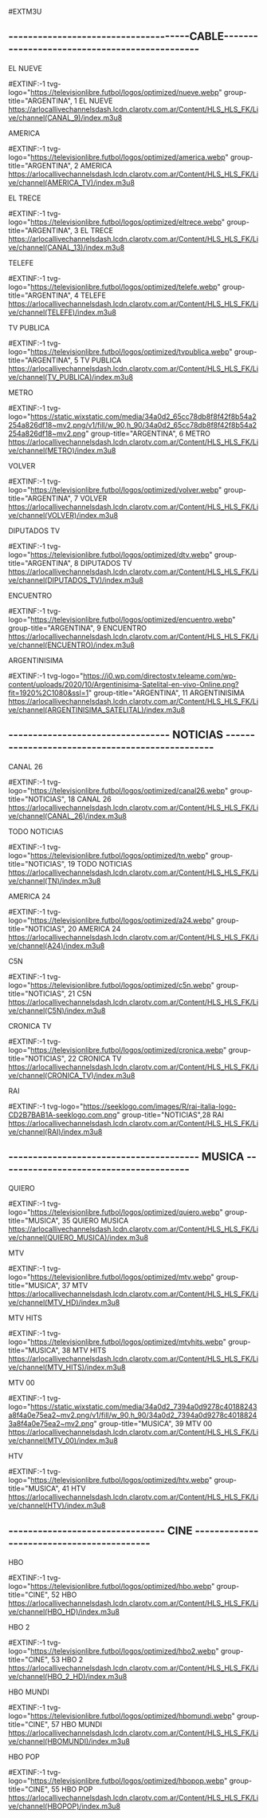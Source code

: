 
#EXTM3U


-------------------------------------CABLE----------------------------------------------
----------------------------------------------------------------------------------------


EL NUEVE
  
#EXTINF:-1 tvg-logo="https://televisionlibre.futbol/logos/optimized/nueve.webp" group-title="ARGENTINA", 1 EL NUEVE
https://arlocallivechannelsdash.lcdn.clarotv.com.ar/Content/HLS_HLS_FK/Live/channel(CANAL_9)/index.m3u8


AMERICA

#EXTINF:-1 tvg-logo="https://televisionlibre.futbol/logos/optimized/america.webp" group-title="ARGENTINA", 2 AMERICA
https://arlocallivechannelsdash.lcdn.clarotv.com.ar/Content/HLS_HLS_FK/Live/channel(AMERICA_TV)/index.m3u8


EL TRECE

#EXTINF:-1 tvg-logo="https://televisionlibre.futbol/logos/optimized/eltrece.webp" group-title="ARGENTINA", 3 EL TRECE
https://arlocallivechannelsdash.lcdn.clarotv.com.ar/Content/HLS_HLS_FK/Live/channel(CANAL_13)/index.m3u8


TELEFE

#EXTINF:-1 tvg-logo="https://televisionlibre.futbol/logos/optimized/telefe.webp" group-title="ARGENTINA", 4 TELEFE
https://arlocallivechannelsdash.lcdn.clarotv.com.ar/Content/HLS_HLS_FK/Live/channel(TELEFE)/index.m3u8


TV PUBLICA

#EXTINF:-1 tvg-logo="https://televisionlibre.futbol/logos/optimized/tvpublica.webp" group-title="ARGENTINA", 5 TV PUBLICA
https://arlocallivechannelsdash.lcdn.clarotv.com.ar/Content/HLS_HLS_FK/Live/channel(TV_PUBLICA)/index.m3u8


METRO

#EXTINF:-1 tvg-logo="https://static.wixstatic.com/media/34a0d2_65cc78db8f8f42f8b54a2254a826df18~mv2.png/v1/fill/w_90,h_90/34a0d2_65cc78db8f8f42f8b54a2254a826df18~mv2.png" group-title="ARGENTINA",  6 METRO
https://arlocallivechannelsdash.lcdn.clarotv.com.ar/Content/HLS_HLS_FK/Live/channel(METRO)/index.m3u8


VOLVER

#EXTINF:-1 tvg-logo="https://televisionlibre.futbol/logos/optimized/volver.webp" group-title="ARGENTINA", 7 VOLVER
https://arlocallivechannelsdash.lcdn.clarotv.com.ar/Content/HLS_HLS_FK/Live/channel(VOLVER)/index.m3u8


DIPUTADOS TV

#EXTINF:-1 tvg-logo="https://televisionlibre.futbol/logos/optimized/dtv.webp" group-title="ARGENTINA", 8 DIPUTADOS TV
https://arlocallivechannelsdash.lcdn.clarotv.com.ar/Content/HLS_HLS_FK/Live/channel(DIPUTADOS_TV)/index.m3u8


ENCUENTRO

#EXTINF:-1 tvg-logo="https://televisionlibre.futbol/logos/optimized/encuentro.webp" group-title="ARGENTINA", 9 ENCUENTRO
https://arlocallivechannelsdash.lcdn.clarotv.com.ar/Content/HLS_HLS_FK/Live/channel(ENCUENTRO)/index.m3u8


ARGENTINISIMA

#EXTINF:-1 tvg-logo="https://i0.wp.com/directostv.teleame.com/wp-content/uploads/2020/10/Argentinisima-Satelital-en-vivo-Online.png?fit=1920%2C1080&ssl=1" group-title="ARGENTINA", 11 ARGENTINISIMA
https://arlocallivechannelsdash.lcdn.clarotv.com.ar/Content/HLS_HLS_FK/Live/channel(ARGENTINISIMA_SATELITAL)/index.m3u8



--------------------------------- NOTICIAS ------------------------------------------------
-------------------------------------------------------------------------------------------

CANAL 26

#EXTINF:-1 tvg-logo="https://televisionlibre.futbol/logos/optimized/canal26.webp" group-title="NOTICIAS",  18 CANAL 26
https://arlocallivechannelsdash.lcdn.clarotv.com.ar/Content/HLS_HLS_FK/Live/channel(CANAL_26)/index.m3u8


TODO NOTICIAS

#EXTINF:-1 tvg-logo="https://televisionlibre.futbol/logos/optimized/tn.webp" group-title="NOTICIAS", 19 TODO NOTICIAS
https://arlocallivechannelsdash.lcdn.clarotv.com.ar/Content/HLS_HLS_FK/Live/channel(TN)/index.m3u8


AMERICA 24

#EXTINF:-1 tvg-logo="https://televisionlibre.futbol/logos/optimized/a24.webp" group-title="NOTICIAS", 20 AMERICA 24
https://arlocallivechannelsdash.lcdn.clarotv.com.ar/Content/HLS_HLS_FK/Live/channel(A24)/index.m3u8


C5N

#EXTINF:-1 tvg-logo="https://televisionlibre.futbol/logos/optimized/c5n.webp" group-title="NOTICIAS", 21 C5N
https://arlocallivechannelsdash.lcdn.clarotv.com.ar/Content/HLS_HLS_FK/Live/channel(C5N)/index.m3u8


CRONICA TV

#EXTINF:-1 tvg-logo="https://televisionlibre.futbol/logos/optimized/cronica.webp" group-title="NOTICIAS", 22 CRONICA TV
https://arlocallivechannelsdash.lcdn.clarotv.com.ar/Content/HLS_HLS_FK/Live/channel(CRONICA_TV)/index.m3u8


RAI

#EXTINF:-1 tvg-logo="https://seeklogo.com/images/R/rai-italia-logo-CD2B7BAB1A-seeklogo.com.png" group-title="NOTICIAS",28 RAI
https://arlocallivechannelsdash.lcdn.clarotv.com.ar/Content/HLS_HLS_FK/Live/channel(RAI)/index.m3u8


--------------------------------------- MUSICA ---------------------------------------
--------------------------------------------------------------------------------------

QUIERO

#EXTINF:-1 tvg-logo="https://televisionlibre.futbol/logos/optimized/quiero.webp" group-title="MUSICA", 35 QUIERO MUSICA
https://arlocallivechannelsdash.lcdn.clarotv.com.ar/Content/HLS_HLS_FK/Live/channel(QUIERO_MUSICA)/index.m3u8


MTV

#EXTINF:-1 tvg-logo="https://televisionlibre.futbol/logos/optimized/mtv.webp" group-title="MUSICA", 37 MTV
https://arlocallivechannelsdash.lcdn.clarotv.com.ar/Content/HLS_HLS_FK/Live/channel(MTV_HD)/index.m3u8


MTV HITS

#EXTINF:-1 tvg-logo="https://televisionlibre.futbol/logos/optimized/mtvhits.webp" group-title="MUSICA", 38 MTV HITS
https://arlocallivechannelsdash.lcdn.clarotv.com.ar/Content/HLS_HLS_FK/Live/channel(MTV_HITS)/index.m3u8


MTV 00

#EXTINF:-1 tvg-logo="https://static.wixstatic.com/media/34a0d2_7394a0d9278c40188243a8f4a0e75ea2~mv2.png/v1/fill/w_90,h_90/34a0d2_7394a0d9278c40188243a8f4a0e75ea2~mv2.png" group-title="MUSICA", 39 MTV 00
https://arlocallivechannelsdash.lcdn.clarotv.com.ar/Content/HLS_HLS_FK/Live/channel(MTV_00)/index.m3u8


HTV

#EXTINF:-1 tvg-logo="https://televisionlibre.futbol/logos/optimized/htv.webp" group-title="MUSICA", 41 HTV
https://arlocallivechannelsdash.lcdn.clarotv.com.ar/Content/HLS_HLS_FK/Live/channel(HTV)/index.m3u8


-------------------------------- CINE ------------------------------------------
--------------------------------------------------------------------------------

HBO

#EXTINF:-1 tvg-logo="https://televisionlibre.futbol/logos/optimized/hbo.webp" group-title="CINE", 52 HBO
https://arlocallivechannelsdash.lcdn.clarotv.com.ar/Content/HLS_HLS_FK/Live/channel(HBO_HD)/index.m3u8


HBO 2

#EXTINF:-1 tvg-logo="https://televisionlibre.futbol/logos/optimized/hbo2.webp" group-title="CINE", 53 HBO 2
https://arlocallivechannelsdash.lcdn.clarotv.com.ar/Content/HLS_HLS_FK/Live/channel(HBO_2_HD)/index.m3u8


HBO MUNDI

#EXTINF:-1 tvg-logo="https://televisionlibre.futbol/logos/optimized/hbomundi.webp" group-title="CINE", 57 HBO MUNDI
https://arlocallivechannelsdash.lcdn.clarotv.com.ar/Content/HLS_HLS_FK/Live/channel(HBOMUNDI)/index.m3u8


HBO POP

#EXTINF:-1 tvg-logo="https://televisionlibre.futbol/logos/optimized/hbopop.webp" group-title="CINE", 55 HBO POP
https://arlocallivechannelsdash.lcdn.clarotv.com.ar/Content/HLS_HLS_FK/Live/channel(HBOPOP)/index.m3u8


